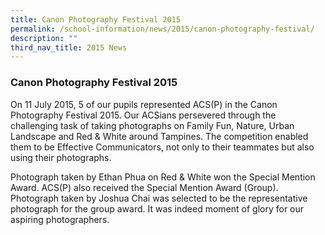 ```yaml
---
title: Canon Photography Festival 2015
permalink: /school-information/news/2015/canon-photography-festival/
description: ""
third_nav_title: 2015 News
---
```

### **Canon Photography Festival 2015**
On 11 July 2015, 5 of our pupils represented ACS(P) in the Canon Photography Festival 2015. Our ACSians persevered through the challenging task of taking photographs on Family Fun, Nature, Urban Landscape and Red & White around Tampines. The competition enabled them to be Effective Communicators, not only to their teammates but also using their photographs. 

Photograph taken by Ethan Phua on Red & White won the Special Mention Award. ACS(P) also received the Special Mention Award (Group). Photograph taken by Joshua Chai was selected to be the representative photograph for the group award. It was indeed moment of glory for our aspiring photographers.
